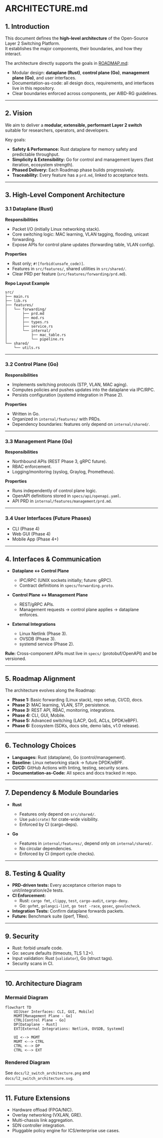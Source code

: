 # ARCHITECTURE.md

## 1. Introduction
This document defines the **high-level architecture** of the Open-Source Layer 2 Switching Platform.  
It establishes the major components, their boundaries, and how they interact.  

The architecture directly supports the goals in [ROADMAP.md](./ROADMAP.md):  
- Modular design: **dataplane (Rust)**, **control plane (Go)**, **management plane (Go)**, and user interfaces.  
- Documentation-as-code: all design docs, requirements, and interfaces live in this repository.  
- Clear boundaries enforced across components, per AIBD-RG guidelines.  

---

## 2. Vision
We aim to deliver a **modular, extensible, performant Layer 2 switch** suitable for researchers, operators, and developers.  

Key goals:  
- **Safety & Performance:** Rust dataplane for memory safety and predictable throughput.  
- **Simplicity & Extensibility:** Go for control and management layers (fast iteration, ecosystem strength).  
- **Phased Delivery:** Each Roadmap phase builds progressively.  
- **Traceability:** Every feature has a `prd.md`, linked to acceptance tests.  

---

## 3. High-Level Component Architecture

### 3.1 Dataplane (Rust)
**Responsibilities**  
- Packet I/O (initially Linux networking stack).  
- Core switching logic: MAC learning, VLAN tagging, flooding, unicast forwarding.  
- Expose APIs for control plane updates (forwarding table, VLAN config).  

**Properties**  
- Rust only; `#![forbid(unsafe_code)]`.  
- Features in `src/features/`, shared utilities in `src/shared/`.  
- Clear PRD per feature (`src/features/forwarding/prd.md`).  

**Repo Layout Example**
```text
src/
├── main.rs
├── lib.rs
├── features/
│   └── forwarding/
│       ├── prd.md
│       ├── mod.rs
│       ├── types.rs
│       ├── service.rs
│       └── internal/
│           ├── mac_table.rs
│           └── pipeline.rs
└── shared/
    └── utils.rs
```

---

### 3.2 Control Plane (Go)
**Responsibilities**  
- Implements switching protocols (STP, VLAN, MAC aging).  
- Computes policies and pushes updates into the dataplane via IPC/RPC.  
- Persists configuration (systemd integration in Phase 2).  

**Properties**  
- Written in Go.  
- Organized in `internal/features/` with PRDs.  
- Dependency boundaries: features only depend on `internal/shared/`.  

---

### 3.3 Management Plane (Go)
**Responsibilities**  
- Northbound APIs (REST Phase 3, gRPC future).  
- RBAC enforcement.  
- Logging/monitoring (syslog, Graylog, Prometheus).  

**Properties**  
- Runs independently of control plane logic.  
- OpenAPI definitions stored in `specs/api/openapi.yaml`.  
- API PRD in `internal/features/management/prd.md`.  

---

### 3.4 User Interfaces (Future Phases)
- CLI (Phase 4)  
- Web GUI (Phase 4)  
- Mobile App (Phase 4+)  

---

## 4. Interfaces & Communication
- **Dataplane ↔ Control Plane**  
  - IPC/RPC (UNIX sockets initially; future: gRPC).  
  - Contract definitions in `specs/forwarding.proto`.  

- **Control Plane ↔ Management Plane**  
  - REST/gRPC APIs.  
  - Management requests → control plane applies → dataplane enforces.  

- **External Integrations**  
  - Linux Netlink (Phase 3).  
  - OVSDB (Phase 3).  
  - systemd service (Phase 2).  

**Rule:** Cross-component APIs must live in `specs/` (protobuf/OpenAPI) and be versioned.  

---

## 5. Roadmap Alignment
The architecture evolves along the Roadmap:  
- **Phase 1:** Basic forwarding (Linux stack), repo setup, CI/CD, docs.  
- **Phase 2:** MAC learning, VLAN, STP, persistence.  
- **Phase 3:** REST API, RBAC, monitoring, integrations.  
- **Phase 4:** CLI, GUI, Mobile.  
- **Phase 5:** Advanced switching (LACP, QoS, ACLs, DPDK/eBPF).  
- **Phase 6:** Ecosystem (SDKs, docs site, demo labs, v1.0 release).  

---

## 6. Technology Choices
- **Languages:** Rust (dataplane), Go (control/management).  
- **Baseline:** Linux networking stack → future DPDK/eBPF.  
- **CI/CD:** GitHub Actions with linting, testing, security scans.  
- **Documentation-as-Code:** All specs and docs tracked in repo.  

---

## 7. Dependency & Module Boundaries
- **Rust**  
  - Features only depend on `src/shared/`.  
  - Use `pub(crate)` for crate-wide visibility.  
  - Enforced by CI (cargo-deps).  

- **Go**  
  - Features in `internal/features/`, depend only on `internal/shared/`.  
  - No circular dependencies.  
  - Enforced by CI (import cycle checks).  

---

## 8. Testing & Quality
- **PRD-driven tests:** Every acceptance criterion maps to unit/integration/e2e tests.  
- **CI Enforcement:**  
  - Rust: `cargo fmt`, `clippy`, `test`, `cargo-audit`, `cargo-deny`.  
  - Go: `gofmt`, `golangci-lint`, `go test -race`, `gosec`, `govulncheck`.  
- **Integration Tests:** Confirm dataplane forwards packets.  
- **Future:** Benchmark suite (iperf, TRex).  

---

## 9. Security
- Rust: forbid unsafe code.  
- Go: secure defaults (timeouts, TLS 1.2+).  
- Input validation: Rust (`validator`), Go (struct tags).  
- Security scans in CI.  

---

## 10. Architecture Diagram
### Mermaid Diagram
```mermaid
flowchart TD
    UI[User Interfaces: CLI, GUI, Mobile]
    MGMT[Management Plane - Go]
    CTRL[Control Plane - Go]
    DP[Dataplane - Rust]
    EXT[External Integrations: Netlink, OVSDB, Systemd]

    UI <--> MGMT
    MGMT <--> CTRL
    CTRL <--> DP
    CTRL <--> EXT
```

### Rendered Diagram
See `docs/l2_switch_architecture.png` and `docs/l2_switch_architecture.svg`.  

---

## 11. Future Extensions
- Hardware offload (FPGA/NIC).  
- Overlay networking (VXLAN, GRE).  
- Multi-chassis link aggregation.  
- SDN controller integration.  
- Pluggable policy engine for ICS/enterprise use cases.  
